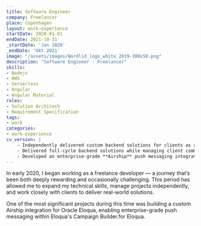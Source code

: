 ```yaml
---
title: Software Engineer
company: Freelancer
place: Copenhagen
layout: work-experience
startDate: 2020-01-01
endDate: 2021-10-31
_startDate: 'Jan 2020'
_endDate: 'Okt 2021'
image: "/assets/images/Nordlid_logo_white_2019-300x50.png"
description: "Software Engineer - Freelancer"
skills:
- Nodejs
- AWS
- Serverless
- Angular
- Angular Material
roles:
- Solution Architech
- Requirement Specification
tags:
- work
categories:
- work-experience
cv_version: |
    - Independently delivered custom backend solutions for clients as a freelance developer since 2020
    - Delivered full-cycle backend solutions while managing client communication, agile workflows, and production deployment
    - Developed an enterprise-grade **Airship** push messaging integration for **Oracle Eloqua**, enabling push notifications via Eloqua's Campaign Builder
---
```


In early 2020, I began working as a freelance developer — a journey that’s been both deeply rewarding and occasionally challenging. This period has allowed me to expand my technical skills, manage projects independently, and work closely with clients to deliver real-world solutions.

One of the most significant projects during this time was building a custom Airship integration for Oracle Eloqua, enabling enterprise-grade push messaging within Eloqua's Campaign Builder.for Eloqua.
